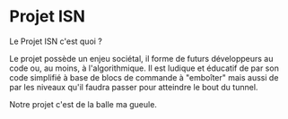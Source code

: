 # Projet ISN
Le Projet ISN c'est quoi ? 

  Le projet possède un enjeu sociétal, il forme de futurs développeurs au code ou, au moins, à l'algorithmique.
  Il est ludique et éducatif de par son code simplifié à base de blocs de commande à "emboîter" mais aussi de par
  les niveaux qu'il faudra passer pour atteindre le bout du tunnel.
  
  Notre projet c'est de la balle ma gueule.
